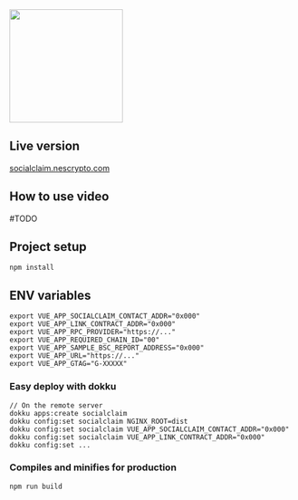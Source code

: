 <img src="https://svgur.com/i/jYf.svg" width="200"/>

## Live version
[socialclaim.nescrypto.com](https://socialclaim.nescrypto.com)

## How to use video
#TODO

## Project setup
```shell
npm install
```
## ENV variables
```shell
export VUE_APP_SOCIALCLAIM_CONTACT_ADDR="0x000"
export VUE_APP_LINK_CONTRACT_ADDR="0x000"
export VUE_APP_RPC_PROVIDER="https://..."
export VUE_APP_REQUIRED_CHAIN_ID="00"
export VUE_APP_SAMPLE_BSC_REPORT_ADDRESS="0x000"
export VUE_APP_URL="https://..."
export VUE_APP_GTAG="G-XXXXX"
```


### Easy deploy with dokku
```
// On the remote server
dokku apps:create socialclaim
dokku config:set socialclaim NGINX_ROOT=dist
dokku config:set socialclaim VUE_APP_SOCIALCLAIM_CONTACT_ADDR="0x000"
dokku config:set socialclaim VUE_APP_LINK_CONTRACT_ADDR="0x000"
dokku config:set ...

```

### Compiles and minifies for production
```
npm run build
```
